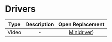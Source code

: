 # Drivers

|Type|Description|Open Replacement|
|:-:|:-:|:-:|
|Video|-|[Minidriver](https://www.os2museum.com/wp/windows-9x-video-minidriver-source-code/))|
